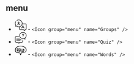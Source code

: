 ## menu


 - <img src="./menu/Groups.svg" height="30" width="30" /> - `<Icon group="menu" name="Groups" />`
 - <img src="./menu/Quiz.svg" height="30" width="30" /> - `<Icon group="menu" name="Quiz" />`
 - <img src="./menu/Words.svg" height="30" width="30" /> - `<Icon group="menu" name="Words" />`